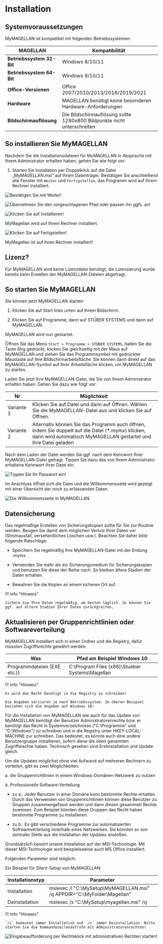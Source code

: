 # Installation

## Systemvoraussetzungen

MyMAGELLAN ist kompatibel mit folgenden Betriebssystemen:

| MAGELLAN                  | Kompatibilität                                                                      |
| ------------------------- | ----------------------------------------------------------------------------------- |
| **Betriebssystem 32-Bit** | Windows  8/10/11              |
| **Betriebssystem 64-Bit** | Windows 8/10/11
| **Office-Versionen**      | Office 2007/2010/2013/2016/2019/2021                       |
| **Hardware**              | MAGELLAN benötigt keine besonderen Hardware-Anforderungen                           |
| **Bildschirmauflösung**   | Die Bildschirmauflösung sollte 1280x800 Bildpunkte nicht unterschreiten             |

## So installieren Sie MyMAGELLAN

Nachdem Sie die Installationsdateien für MyMAGELLAN in Absprache mit Ihrem Administrator erhalten haben, gehen Sie wie folgt vor:

1. Starten Sie Installation per Doppelklick auf die Datei „MyMAGELLAN.msi“ auf Ihrem Datenträger. Bestätigen Sie anschließend alle Fenster mit `Weiter` und `Fertigstellen`, das Programm wird auf Ihrem Rechner installiert.

![Bestätigen Sie mit Weiter!](/assets/images/installation/01.png)

![Übernehmen Sie den vorgeschlagenen Pfad oder passen ihn ggfs. an!](/assets/images/installation/01.01.png)

![Klicken Sie auf Installieren!](/assets/images/installation/02.png)

MyMagellan wird auf Ihrem Rechner installiert.

![Klicken Sie auf Fertigstellen!](/assets/images/installation/04.png)

MyMagellan ist auf Ihren Rechner installiert!

## Lizenz?

Für MyMAGELLAN wird keine Lizenzdatei benötigt, die Lizenzierung wurde bereits beim Erstellen der MyMAGELLAN-Dateien abgefragt.

## So starten Sie MyMAGELLAN

Sie können jetzt MyMAGELLAN starten:

1. Klicken Sie auf Start links unten auf Ihrem Bildschirm.

2. Klicken Sie auf Programme, dann auf STÜBER SYSTEMS und dann auf MyMAGELLAN.

MyMAGELLAN wird nun gestartet.

Öffnen Sie das Menü `Start > Programme > STÜBER SYSTEMS`, halten Sie die Taste Strg gedrückt, klicken Sie gleichzeitig mit der Maus auf MyMAGELLAN und ziehen Sie das Programmsymbol mit gedrückter Maustaste auf Ihre Bildschirmarbeitsfläche. Sie können dann direkt auf das MyMAGELLAN-Symbol auf Ihrer Arbeitsfläche klicken, um MyMAGELLAN zu starten.

Laden Sie jetzt Ihre MyMAGELLAN-Datei, die Sie von Ihrem Administrator erhalten haben. Gehen Sie dazu wie folgt vor:

| Nr         | Möglichkeit                                                                                                                                                         |
| ---------- | ------------------------------------------------------------------------------------------------------------------------------------------------------------------- |
| Variante 1 | Klicken Sie auf Datei und dann auf Öffnen. Wählen Sie die MyMAGELLAN-Datei aus und klicken Sie auf Öffnen.                                                          |
| Variante 2 | Alternativ können Sie das Programm auch öffnen, indem Sie doppelt auf die Datei (*.mymx) klicken, dann wird automatisch MyMAGELLAN gestartet und Ihre Datei geladen |

Nach dem Laden der Datei werden Sie ggf. nach dem Kennwort Ihrer MyMAGELLAN-Datei gefragt. Tippen Sie dazu das von Ihrem Administrator erhaltene Kennwort Ihrer Datei ein.

![Tippen Sie Ihr Passwort ein!](/assets/images/35.png)

Im Anschluss öffnet sich die Datei und die Willkommensseite wird gezeigt mit einer Übersicht der noch zu erfassenden Daten.

![Die Willkommensseite in MyMAGELLAN](/assets/images/34.png)

## Datensicherung

Das regelmäßige Erstellen von Sicherungskopien sollte für Sie zur Routine werden. Beugen Sie damit dem möglichen Verlust Ihrer Daten vor (Stromausfall, versehentliches Löschen usw.). Beachten Sie daher bitte folgende Ratschläge:

* Speichern Sie regelmäßig Ihre MyMAGELLAN-Datei mit der Endung .mymx.

* Verwenden Sie mehr als ein Sicherungsmedium für Sicherungskopien und benutzen Sie diese der Reihe nach. So bleiben ältere Stadien der Daten erhalten.

* Bewahren Sie die Kopien an einem sicheren Ort auf.

!!! info "Hinweis"

	Sichern Sie Ihre Daten regelmäßig, am besten täglich. So können Sie ggf. auf ältere Stadien Ihrer Daten zurückgreifen.

## Aktualisieren per Gruppenrichtlinien oder Softwareverteilung

MyMAGELLAN installiert sich in einen Ordner und die Registry, dafür müssten Zugriffsrechte gewährt werden:

| Was                         | Pfad am Beispiel Windows 10                       |
| --------------------------- | ------------------------------------------------- |
| Programmdateien (EXE etc.)) | C:\Program Files (x86)\Stueber Systems\Magellan|

!!! info "Hinweis"

	Es wird das Recht benötigt in die Registry zu schreiben!

	Die Angaben variieren je nach Betriebssystem. Im oberen Beispiel beziehen sich die Angaben auf Windows 10!

Für die Installation von MyMAGELLAN wie auch für das Update von MyMAGELLAN benötigt der Benutzer Administratorenrechte bzw. er benötigt das Recht in Systemverzeichnisse ("C:\Programme" und "C:\Windows") zu schreiben und in die Registry unter HKEY-LOCAL-MACHINE zur schreiben. Das bedeutet, es könnte auch eine andere Benutzergruppe installieren, sofern diese die oben genannten Zugriffsrechte haben. Technisch gesehen sind Erstinstallation und Update gleich.

Um die Updates möglichst ohne viel Aufwand auf mehreren Rechnern zu verteilen, gibt es zwei Möglichkeiten:

a. die Gruppenrichtlinien in einem Windows-Domänen-Netzwerk zu nutzen

b. Professionelle Software-Verteilung

* zu a.: Jeder Benutzer in einer Domäne kann bestimmte Rechte erhalten. Durch das Verwenden von Gruppenrichtlinien können diese Benutzer zu Gruppen zusammengefasst werden und dann diesen gesammelt Rechte zuweisen. Zum Beispiel könnten diese Gruppen das Recht haben bestimmte Programme zu installieren.

* zu b.: Es gibt verschiedene Programme zur automatisierten Softwareverteilung innerhalb eines Netzwerkes. Sie könnten so von zentraler Stelle aus die Installation der Updates anstoßen.

Grundsätzlich basiert unsere Installation auf der MSI-Technologie. Mit dieser MSI-Technologie wird beispielsweise auch MS Office installiert.

Folgenden Parameter sind möglich:

Ein Beispiel für Silent-Setup von MyMAGELLAN:

| Installationstyp | Parameter                                                                |
| ---------------- | ------------------------------------------------------------------------ |
| Installation     | msiexec /i "C:\MySetup\MyMAGELLAN.msi" /q APPDIR="C:\MyFolder\Magellan" |
| Deinstallation   | msiexec /x "C:\MySetup\myagellan.msi" /q                                |

!!! info "Hinweis"

	`/i` bedeutet immer Installation und `/x` immer Deinstallation.	Bitte starten Sie die Kommandozeilenaufrufe mit Administratorenrechten!

![Eingabeaufforderung per Rechtsklick mit administrativen Rechten starten!](/assets/images/eingabeaufforderung.als.admin.png)
